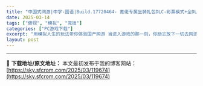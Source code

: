 ```yaml
---
title: "中国式网游|中字-国语|Build.17720464- 氪佬专属坐骑礼包DLC-彩票模式+全DLC|解压即撸|"
date: 2025-03-14
tags: ["俯视", "模拟", "竞技"]
categories: ["PC游戏下载"]
excerpt: "用模拟人生的玩法带你体验国产网游 当进入游戏的那一刻，你励志放下一切去网游里大展身手，为的就是有朝一日当上网游里的皇城城主！然而，在你爽的同时，却也无意识跌入了无尽的深渊之中… 充钱为王，白嫖为寇 游戏中648随意充； 充完就能让你体验一刀999的快感； 充完就可以去野外，去皇城，去竞技场，吊打不充钱的白嫖“玩家”； 只要你愿意，随时都可以靠氪金走上游戏巅峰，成为榜一大哥，体验排行榜第一的快乐。 氪佬体验，舍我其谁 游戏中能让你真实体验氪佬纵横天下，舍我其谁的感觉。 在野外PK中，你可以一人挑百人，体验氪佬极致的PK爽感； 在皇城PK战中，你也可以一人攻城或守城，一人挑一城，最终当上城主，睥睨&hellip;"
layout: post
---
```




---
📖 **下载地址/原文地址：** 本文最初发布于我的博客网站：[https://sky.sfcrom.com/2025/03/119674](https://sky.sfcrom.com/2025/03/119674)

